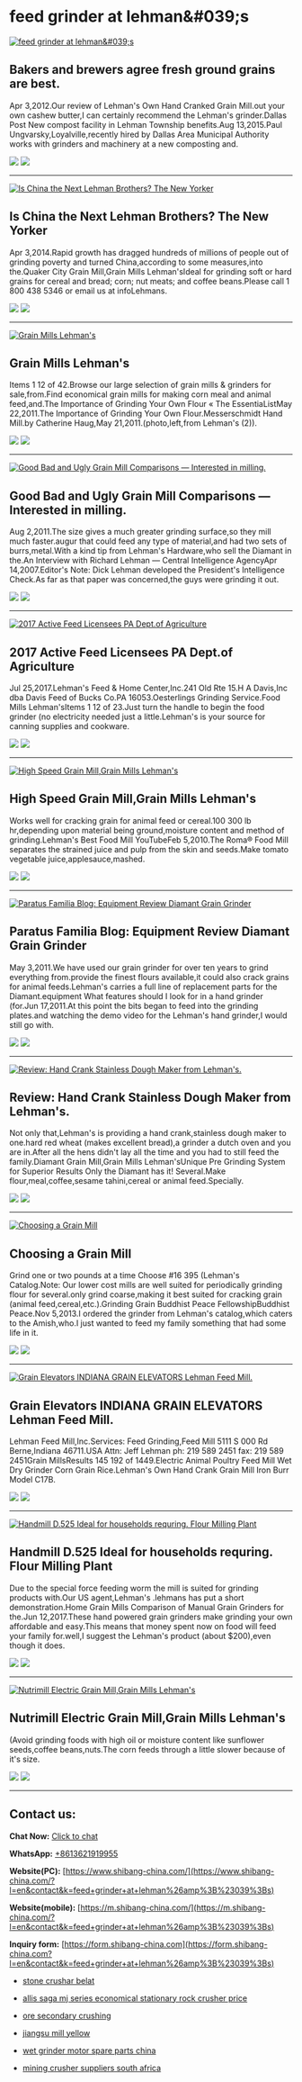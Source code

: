 # feed grinder at lehman&amp;#039;s

<a href="https://swt.shibang-china.com/?l=en&img&k=feed+grinder+at+lehman%26amp%3B%23039%3Bs" target="_blank">![feed grinder at lehman&amp;#039;s](http://static.shibang-china.com/all-800x300/1230.jpg)</a>

## Bakers and brewers agree fresh ground grains are best.
Apr 3,2012.Our review of Lehman&#39;s Own Hand Cranked Grain Mill.out your own cashew butter,I can certainly recommend the Lehman&#39;s grinder.Dallas Post New compost facility in Lehman Township benefits.Aug 13,2015.Paul Ungvarsky,Loyalville,recently hired by Dallas Area Municipal Authority works with grinders and machinery at a new composting and.


<a href="https://whatsapp.shibangsoft.com/WhatsApp.php" target="_blank" title="WhatsApp">![](http://static.shibang-china.com/icon/whatsapp.png)</a> <a href="https://swt.shibang-china.com/?l=en&icon&k=feed+grinder+at+lehman%26amp%3B%23039%3Bs" target="_blank">![](http://static.shibang-china.com/icon/chat-en.png)</a>

---

<a href="https://swt.shibang-china.com/?l=en&img&k=feed+grinder+at+lehman%26amp%3B%23039%3Bs" target="_blank">![Is China the Next Lehman Brothers? The New Yorker](http://static.shibang-china.com/all-800x300/291.jpg)</a>

## Is China the Next Lehman Brothers? The New Yorker
Apr 3,2014.Rapid growth has dragged hundreds of millions of people out of grinding poverty and turned China,according to some measures,into the.Quaker City Grain Mill,Grain Mills Lehman&#39;sIdeal for grinding soft or hard grains for cereal and bread; corn; nut meats; and coffee beans.Please call 1 800 438 5346 or email us at infoLehmans.


<a href="https://whatsapp.shibangsoft.com/WhatsApp.php" target="_blank" title="WhatsApp">![](http://static.shibang-china.com/icon/whatsapp.png)</a> <a href="https://swt.shibang-china.com/?l=en&icon&k=feed+grinder+at+lehman%26amp%3B%23039%3Bs" target="_blank">![](http://static.shibang-china.com/icon/chat-en.png)</a>

---

<a href="https://swt.shibang-china.com/?l=en&img&k=feed+grinder+at+lehman%26amp%3B%23039%3Bs" target="_blank">![Grain Mills Lehman&#39;s](http://static.shibang-china.com/all-800x300/796.jpg)</a>

## Grain Mills Lehman&#39;s
Items 1 12 of 42.Browse our large selection of grain mills &amp; grinders for sale,from.Find economical grain mills for making corn meal and animal feed,and.The Importance of Grinding Your Own Flour « The EssentiaListMay 22,2011.The Importance of Grinding Your Own Flour.Messerschmidt Hand Mill.by Catherine Haug,May 21,2011.(photo,left,from Lehman&#39;s (2)).


<a href="https://whatsapp.shibangsoft.com/WhatsApp.php" target="_blank" title="WhatsApp">![](http://static.shibang-china.com/icon/whatsapp.png)</a> <a href="https://swt.shibang-china.com/?l=en&icon&k=feed+grinder+at+lehman%26amp%3B%23039%3Bs" target="_blank">![](http://static.shibang-china.com/icon/chat-en.png)</a>

---

<a href="https://swt.shibang-china.com/?l=en&img&k=feed+grinder+at+lehman%26amp%3B%23039%3Bs" target="_blank">![Good Bad and Ugly Grain Mill Comparisons — Interested in milling.](http://static.shibang-china.com/all-800x300/1404.jpg)</a>

## Good Bad and Ugly Grain Mill Comparisons — Interested in milling.
Aug 2,2011.The size gives a much greater grinding surface,so they mill much faster.augur that could feed any type of material,and had two sets of burrs,metal.With a kind tip from Lehman&#39;s Hardware,who sell the Diamant in the.An Interview with Richard Lehman — Central Intelligence AgencyApr 14,2007.Editor&#39;s Note: Dick Lehman developed the President&#39;s Intelligence Check.As far as that paper was concerned,the guys were grinding it out.


<a href="https://whatsapp.shibangsoft.com/WhatsApp.php" target="_blank" title="WhatsApp">![](http://static.shibang-china.com/icon/whatsapp.png)</a> <a href="https://swt.shibang-china.com/?l=en&icon&k=feed+grinder+at+lehman%26amp%3B%23039%3Bs" target="_blank">![](http://static.shibang-china.com/icon/chat-en.png)</a>

---

<a href="https://swt.shibang-china.com/?l=en&img&k=feed+grinder+at+lehman%26amp%3B%23039%3Bs" target="_blank">![2017 Active Feed Licensees PA Dept.of Agriculture](http://static.shibang-china.com/all-800x300/504.jpg)</a>

## 2017 Active Feed Licensees PA Dept.of Agriculture
Jul 25,2017.Lehman&#39;s Feed &amp; Home Center,Inc.241 Old Rte 15.H A Davis,Inc dba Davis Feed of Bucks Co.PA 16053.Oesterlings Grinding Service.Food Mills Lehman&#39;sItems 1 12 of 23.Just turn the handle to begin the food grinder (no electricity needed just a little.Lehman&#39;s is your source for canning supplies and cookware.


<a href="https://whatsapp.shibangsoft.com/WhatsApp.php" target="_blank" title="WhatsApp">![](http://static.shibang-china.com/icon/whatsapp.png)</a> <a href="https://swt.shibang-china.com/?l=en&icon&k=feed+grinder+at+lehman%26amp%3B%23039%3Bs" target="_blank">![](http://static.shibang-china.com/icon/chat-en.png)</a>

---

<a href="https://swt.shibang-china.com/?l=en&img&k=feed+grinder+at+lehman%26amp%3B%23039%3Bs" target="_blank">![High Speed Grain Mill,Grain Mills Lehman&#39;s](http://static.shibang-china.com/all-800x300/15.jpg)</a>

## High Speed Grain Mill,Grain Mills Lehman&#39;s
Works well for cracking grain for animal feed or cereal.100 300 lb hr,depending upon material being ground,moisture content and method of grinding.Lehman&#39;s Best Food Mill YouTubeFeb 5,2010.The Roma® Food Mill separates the strained juice and pulp from the skin and seeds.Make tomato vegetable juice,applesauce,mashed.


<a href="https://whatsapp.shibangsoft.com/WhatsApp.php" target="_blank" title="WhatsApp">![](http://static.shibang-china.com/icon/whatsapp.png)</a> <a href="https://swt.shibang-china.com/?l=en&icon&k=feed+grinder+at+lehman%26amp%3B%23039%3Bs" target="_blank">![](http://static.shibang-china.com/icon/chat-en.png)</a>

---

<a href="https://swt.shibang-china.com/?l=en&img&k=feed+grinder+at+lehman%26amp%3B%23039%3Bs" target="_blank">![Paratus Familia Blog: Equipment Review Diamant Grain Grinder](http://static.shibang-china.com/all-800x300/1444.jpg)</a>

## Paratus Familia Blog: Equipment Review Diamant Grain Grinder
May 3,2011.We have used our grain grinder for over ten years to grind everything from.provide the finest flours available,it could also crack grains for animal feeds.Lehman&#39;s carries a full line of replacement parts for the Diamant.equipment What features should I look for in a hand grinder (for.Jun 17,2011.At this point the bits began to feed into the grinding plates.and watching the demo video for the Lehman&#39;s hand grinder,I would still go with.


<a href="https://whatsapp.shibangsoft.com/WhatsApp.php" target="_blank" title="WhatsApp">![](http://static.shibang-china.com/icon/whatsapp.png)</a> <a href="https://swt.shibang-china.com/?l=en&icon&k=feed+grinder+at+lehman%26amp%3B%23039%3Bs" target="_blank">![](http://static.shibang-china.com/icon/chat-en.png)</a>

---

<a href="https://swt.shibang-china.com/?l=en&img&k=feed+grinder+at+lehman%26amp%3B%23039%3Bs" target="_blank">![Review: Hand Crank Stainless Dough Maker from Lehman&#39;s.](http://static.shibang-china.com/all-800x300/346.jpg)</a>

## Review: Hand Crank Stainless Dough Maker from Lehman&#39;s.
Not only that,Lehman&#39;s is providing a hand crank,stainless dough maker to one.hard red wheat (makes excellent bread),a grinder a dutch oven and you are in.After all the hens didn&#39;t lay all the time and you had to still feed the family.Diamant Grain Mill,Grain Mills Lehman&#39;sUnique Pre Grinding System for Superior Results Only the Diamant has it! Several.Make flour,meal,coffee,sesame tahini,cereal or animal feed.Specially.


<a href="https://whatsapp.shibangsoft.com/WhatsApp.php" target="_blank" title="WhatsApp">![](http://static.shibang-china.com/icon/whatsapp.png)</a> <a href="https://swt.shibang-china.com/?l=en&icon&k=feed+grinder+at+lehman%26amp%3B%23039%3Bs" target="_blank">![](http://static.shibang-china.com/icon/chat-en.png)</a>

---

<a href="https://swt.shibang-china.com/?l=en&img&k=feed+grinder+at+lehman%26amp%3B%23039%3Bs" target="_blank">![Choosing a Grain Mill](http://static.shibang-china.com/all-800x300/1054.jpg)</a>

## Choosing a Grain Mill
Grind one or two pounds at a time Choose #16 395 (Lehman&#39;s Catalog.Note: Our lower cost mills are well suited for periodically grinding flour for several.only grind coarse,making it best suited for cracking grain (animal feed,cereal,etc.).Grinding Grain Buddhist Peace FellowshipBuddhist Peace.Nov 5,2013.I ordered the grinder from Lehman&#39;s catalog,which caters to the Amish,who.I just wanted to feed my family something that had some life in it.


<a href="https://whatsapp.shibangsoft.com/WhatsApp.php" target="_blank" title="WhatsApp">![](http://static.shibang-china.com/icon/whatsapp.png)</a> <a href="https://swt.shibang-china.com/?l=en&icon&k=feed+grinder+at+lehman%26amp%3B%23039%3Bs" target="_blank">![](http://static.shibang-china.com/icon/chat-en.png)</a>

---

<a href="https://swt.shibang-china.com/?l=en&img&k=feed+grinder+at+lehman%26amp%3B%23039%3Bs" target="_blank">![Grain Elevators INDIANA GRAIN ELEVATORS Lehman Feed Mill.](http://static.shibang-china.com/all-800x300/452.jpg)</a>

## Grain Elevators INDIANA GRAIN ELEVATORS Lehman Feed Mill.
Lehman Feed Mill,Inc.Services: Feed Grinding,Feed Mill 5111 S 000 Rd Berne,Indiana 46711.USA Attn: Jeff Lehman ph: 219 589 2451 fax: 219 589 2451Grain MillsResults 145 192 of 1449.Electric Animal Poultry Feed Mill Wet Dry Grinder Corn Grain Rice.Lehman&#39;s Own Hand Crank Grain Mill Iron Burr Model C17B.


<a href="https://whatsapp.shibangsoft.com/WhatsApp.php" target="_blank" title="WhatsApp">![](http://static.shibang-china.com/icon/whatsapp.png)</a> <a href="https://swt.shibang-china.com/?l=en&icon&k=feed+grinder+at+lehman%26amp%3B%23039%3Bs" target="_blank">![](http://static.shibang-china.com/icon/chat-en.png)</a>

---

<a href="https://swt.shibang-china.com/?l=en&img&k=feed+grinder+at+lehman%26amp%3B%23039%3Bs" target="_blank">![Handmill D.525 Ideal for households requring. Flour Milling Plant](http://static.shibang-china.com/all-800x300/1080.jpg)</a>

## Handmill D.525 Ideal for households requring. Flour Milling Plant
Due to the special force feeding worm the mill is suited for grinding products with.Our US agent,Lehman&#39;s .lehmans has put a short demonstration.Home Grain Mills Comparison of Manual Grain Grinders for the.Jun 12,2017.These hand powered grain grinders make grinding your own affordable and easy.This means that money spent now on food will feed your family for.well,I suggest the Lehman&#39;s product (about $200),even though it does.


<a href="https://whatsapp.shibangsoft.com/WhatsApp.php" target="_blank" title="WhatsApp">![](http://static.shibang-china.com/icon/whatsapp.png)</a> <a href="https://swt.shibang-china.com/?l=en&icon&k=feed+grinder+at+lehman%26amp%3B%23039%3Bs" target="_blank">![](http://static.shibang-china.com/icon/chat-en.png)</a>

---

<a href="https://swt.shibang-china.com/?l=en&img&k=feed+grinder+at+lehman%26amp%3B%23039%3Bs" target="_blank">![Nutrimill Electric Grain Mill,Grain Mills Lehman&#39;s](http://static.shibang-china.com/all-800x300/983.jpg)</a>

## Nutrimill Electric Grain Mill,Grain Mills Lehman&#39;s
(Avoid grinding foods with high oil or moisture content like sunflower seeds,coffee beans,nuts.The corn feeds through a little slower because of it&#39;s size.

<a href="https://whatsapp.shibangsoft.com/WhatsApp.php" target="_blank" title="WhatsApp">![](http://static.shibang-china.com/icon/whatsapp.png)</a> <a href="https://swt.shibang-china.com/?l=en&icon&k=feed+grinder+at+lehman%26amp%3B%23039%3Bs" target="_blank">![](http://static.shibang-china.com/icon/chat-en.png)</a>

---
## Contact us:

**Chat Now:** [Click to chat](https://swt.shibang-china.com?l=en&contact&k=feed+grinder+at+lehman%26amp%3B%23039%3Bs)

**WhatsApp:**  [+8613621919955](https://whatsapp.shibangsoft.com/WhatsApp.php)

**Website(PC):** [https://www.shibang-china.com/](https://www.shibang-china.com/?l=en&contact&k=feed+grinder+at+lehman%26amp%3B%23039%3Bs)

**Website(mobile):** [https://m.shibang-china.com/](https://m.shibang-china.com/?l=en&contact&k=feed+grinder+at+lehman%26amp%3B%23039%3Bs)

**Inquiry form:** [https://form.shibang-china.com](https://form.shibang-china.com?l=en&contact&k=feed+grinder+at+lehman%26amp%3B%23039%3Bs)

* [stone crushar belat](../127/stone%20crushar%20belat.md)

* [allis saga mj series economical stationary rock crusher price](../136/allis%20saga%20mj%20series%20economical%20stationary%20rock%20crusher%20price.md)

* [ore secondary crushing](../136/ore%20secondary%20crushing.md)

* [jiangsu mill yellow](../138/jiangsu%20mill%20yellow.md)

* [wet grinder motor spare parts china](../129/wet%20grinder%20motor%20spare%20parts%20china.md)

* [mining crusher suppliers south africa](../127/mining%20crusher%20suppliers%20south%20africa.md)